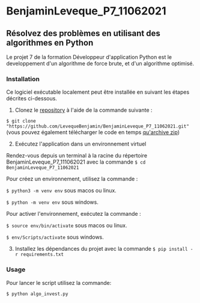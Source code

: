 # BenjaminLeveque_P7_11062021

## Résolvez des problèmes en utilisant des algorithmes en Python

Le projet 7 de la formation Développeur d'application Python est le developpement d'un algorithme de force brute, et d'un algorithme optimisé.

### Installation

Ce logiciel exécutable localement peut être installée en suivant les étapes décrites ci-dessous.

1. Clonez le [repository](https://github.com/LevequeBenjamin/BenjaminLeveque_P7_11062021.git) à l'aide de la commande suivante :

`$ git clone "https://github.com/LevequeBenjamin/BenjaminLeveque_P7_11062021.git"` (vous pouvez également télécharger le code en temps [qu'archive zip](https://github.com/LevequeBenjamin/BenjaminLeveque_P7_11062021/archive/refs/heads/master.zip))

2. Exécutez l'application dans un environnement virtuel

Rendez-vous depuis un terminal à la racine du répertoire BenjaminLeveque_P7_111062021 avec la commande `$ cd BenjaminLeveque_P7_11062021`

Pour créez un environnement, utilisez la commande :

`$ python3 -m venv env` sous macos ou linux.

`$ python -m venv env` sous windows.

Pour activer l'environnement, exécutez la commande :

`$ source env/bin/activate` sous macos ou linux.

`$ env/Scripts/activate` sous windows.

3.  Installez les dépendances du projet avec la commande `$ pip install -r requirements.txt`

### Usage

Pour lancer le script utilisez la commande:

```
$ python algo_invest.py
```
